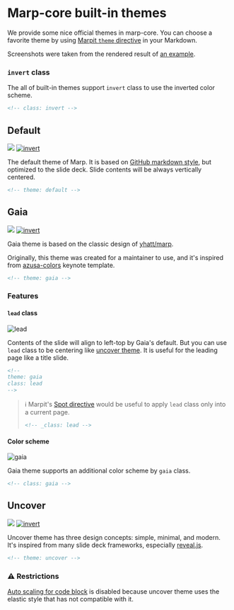 # Marp-core built-in themes

We provide some nice official themes in marp-core. You can choose a favorite theme by using [Marpit `theme` directive](https://marpit.marp.app/directives?id=theme) in your Markdown.

Screenshots were taken from the rendered result of [an example][example].

[example]: example.md

### `invert` class

The all of built-in themes support `invert` class to use the inverted color scheme.

```markdown
<!-- class: invert -->
```

## Default

[![](https://user-images.githubusercontent.com/3993388/48039490-53be1b80-e1b8-11e8-8179-0e6c11d285e2.png)][example]
[![invert](https://user-images.githubusercontent.com/3993388/48039492-5456b200-e1b8-11e8-9975-c9e4029d9036.png)][example]

The default theme of Marp. It is based on [GitHub markdown style](https://github.com/sindresorhus/github-markdown-css), but optimized to the slide deck. Slide contents will be always vertically centered.

```markdown
<!-- theme: default -->
```

## Gaia

[![](https://user-images.githubusercontent.com/3993388/48039493-5456b200-e1b8-11e8-9c49-dd5d66d76c0d.png)][example]
[![invert](https://user-images.githubusercontent.com/3993388/48039494-5456b200-e1b8-11e8-8bb5-f4a250e902e1.png)][example]

Gaia theme is based on the classic design of [yhatt/marp](https://github.com/yhatt/marp).

Originally, this theme was created for a maintainer to use, and it's inspired from [azusa-colors](https://github.com/sanographix/azusa-colors/) keynote template.

```markdown
<!-- theme: gaia -->
```

### Features

#### `lead` class

![lead](https://user-images.githubusercontent.com/3993388/48040058-c62ffb00-e1ba-11e8-876d-c182a30714c6.png)

Contents of the slide will align to left-top by Gaia's default. But you can use `lead` class to be centering like [uncover theme](#uncover). It is useful for the leading page like a title slide.

```markdown
<!--
theme: gaia
class: lead
-->
```

> :information_source: Marpit's [Spot directive](https://marpit.marp.app/directives?id=apply-to-a-single-page-spot-directives) would be useful to apply `lead` class only into a current page.
>
> ```markdown
> <!-- _class: lead -->
> ```

#### Color scheme

![gaia](https://user-images.githubusercontent.com/3993388/48040059-c62ffb00-e1ba-11e8-8026-fa3511844ec7.png)

Gaia theme supports an additional color scheme by `gaia` class.

```markdown
<!-- class: gaia -->
```

## Uncover

[![](https://user-images.githubusercontent.com/3993388/48039495-5456b200-e1b8-11e8-8c82-ca7f7842b34d.png)][example]
[![invert](https://user-images.githubusercontent.com/3993388/48039496-54ef4880-e1b8-11e8-9c22-f3309b101e3c.png)][example]

Uncover theme has three design concepts: simple, minimal, and modern. It's inspired from many slide deck frameworks, especially [reveal.js](https://revealjs.com/).

```markdown
<!-- theme: uncover -->
```

### :warning: Restrictions

[Auto scaling for code block](https://github.com/marp-team/marp-core#auto-scaling-features) is disabled because uncover theme uses the elastic style that has not compatible with it.
